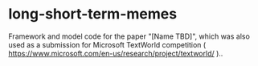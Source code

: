 # long-short-term-memes
Framework and model code for the paper "[Name TBD]", which was also used as a submission for Microsoft TextWorld competition ( https://www.microsoft.com/en-us/research/project/textworld/ ).. 
